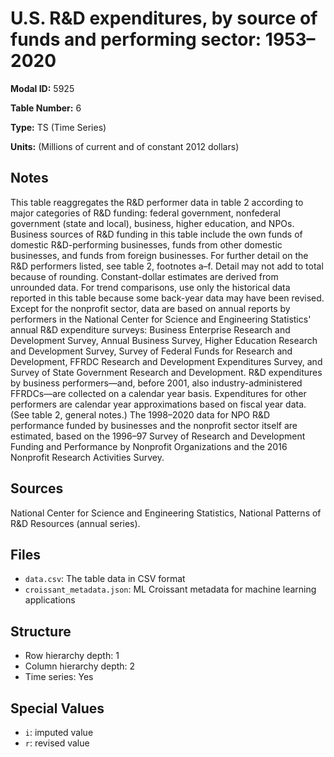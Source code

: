 # U.S. R&D expenditures, by source of funds and performing sector: 1953–2020

**Modal ID:** 5925

**Table Number:** 6

**Type:** TS (Time Series)

**Units:** (Millions of current and of constant 2012 dollars)

## Notes

This table reaggregates the R&D performer data in table 2 according to major categories of R&D funding: federal government, nonfederal government (state and local), business, higher education, and NPOs. Business sources of R&D funding in this table include the own funds of domestic R&D-performing businesses, funds from other domestic businesses, and funds from foreign businesses. For further detail on the R&D performers listed, see table 2, footnotes a–f. Detail may not add to total because of rounding. Constant-dollar estimates are derived from unrounded data. For trend comparisons, use only the historical data reported in this table because some back-year data may have been revised. Except for the nonprofit sector, data are based on annual reports by performers in the National Center for Science and Engineering Statistics' annual R&D expenditure surveys: Business Enterprise Research and Development Survey, Annual Business Survey, Higher Education Research and Development Survey, Survey of Federal Funds for Research and Development, FFRDC Research and Development Expenditures Survey, and Survey of State Government Research and Development. R&D expenditures by business performers—and, before 2001, also industry-administered FFRDCs—are collected on a calendar year basis. Expenditures for other performers are calendar year approximations based on fiscal year data. (See table 2, general notes.) The 1998–2020 data for NPO R&D performance funded by businesses and the nonprofit sector itself are estimated, based on the 1996–97 Survey of Research and Development Funding and Performance by Nonprofit Organizations and the 2016 Nonprofit Research Activities Survey.

## Sources

National Center for Science and Engineering Statistics, National Patterns of R&D Resources (annual series).

## Files

- `data.csv`: The table data in CSV format
- `croissant_metadata.json`: ML Croissant metadata for machine learning applications

## Structure

- Row hierarchy depth: 1
- Column hierarchy depth: 2
- Time series: Yes

## Special Values

- `i`: imputed value
- `r`: revised value
